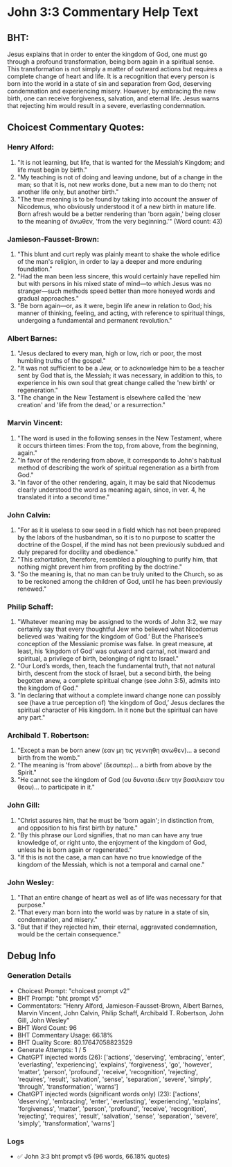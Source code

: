 # John 3:3 Commentary Help Text

## BHT:
Jesus explains that in order to enter the kingdom of God, one must go through a profound transformation, being born again in a spiritual sense. This transformation is not simply a matter of outward actions but requires a complete change of heart and life. It is a recognition that every person is born into the world in a state of sin and separation from God, deserving condemnation and experiencing misery. However, by embracing the new birth, one can receive forgiveness, salvation, and eternal life. Jesus warns that rejecting him would result in a severe, everlasting condemnation.

## Choicest Commentary Quotes:
### Henry Alford:
1. "It is not learning, but life, that is wanted for the Messiah’s Kingdom; and life must begin by birth."
2. "My teaching is not of doing and leaving undone, but of a change in the man; so that it is, not new works done, but a new man to do them; not another life only, but another birth."
3. "The true meaning is to be found by taking into account the answer of Nicodemus, who obviously understood it of a new birth in mature life. Born afresh would be a better rendering than 'born again,' being closer to the meaning of ἄνωθεν, 'from the very beginning.'"
(Word count: 43)

### Jamieson-Fausset-Brown:
1. "This blunt and curt reply was plainly meant to shake the whole edifice of the man's religion, in order to lay a deeper and more enduring foundation."
2. "Had the man been less sincere, this would certainly have repelled him but with persons in his mixed state of mind—to which Jesus was no stranger—such methods speed better than more honeyed words and gradual approaches."
3. "Be born again—or, as it were, begin life anew in relation to God; his manner of thinking, feeling, and acting, with reference to spiritual things, undergoing a fundamental and permanent revolution."

### Albert Barnes:
1. "Jesus declared to every man, high or low, rich or poor, the most humbling truths of the gospel."
2. "It was not sufficient to be a Jew, or to acknowledge him to be a teacher sent by God that is, the Messiah; it was necessary, in addition to this, to experience in his own soul that great change called the 'new birth' or regeneration."
3. "The change in the New Testament is elsewhere called the 'new creation' and 'life from the dead,' or a resurrection."

### Marvin Vincent:
1. "The word is used in the following senses in the New Testament, where it occurs thirteen times: From the top, from above, from the beginning, again."
2. "In favor of the rendering from above, it corresponds to John's habitual method of describing the work of spiritual regeneration as a birth from God."
3. "In favor of the other rendering, again, it may be said that Nicodemus clearly understood the word as meaning again, since, in ver. 4, he translated it into a second time."

### John Calvin:
1. "For as it is useless to sow seed in a field which has not been prepared by the labors of the husbandman, so it is to no purpose to scatter the doctrine of the Gospel, if the mind has not been previously subdued and duly prepared for docility and obedience."
2. "This exhortation, therefore, resembled a ploughing to purify him, that nothing might prevent him from profiting by the doctrine."
3. "So the meaning is, that no man can be truly united to the Church, so as to be reckoned among the children of God, until he has been previously renewed."

### Philip Schaff:
1. "Whatever meaning may be assigned to the words of John 3:2, we may certainly say that every thoughtful Jew who believed what Nicodemus believed was ‘waiting for the kingdom of God.’ But the Pharisee’s conception of the Messianic promise was false. In great measure, at least, his ‘kingdom of God’ was outward and carnal, not inward and spiritual, a privilege of birth, belonging of right to Israel." 
2. "Our Lord’s words, then, teach the fundamental truth, that not natural birth, descent from the stock of Israel, but a second birth, the being begotten anew, a complete spiritual change (see John 3:5), admits into the kingdom of God."
3. "In declaring that without a complete inward change none can possibly see (have a true perception of) ‘the kingdom of God,’ Jesus declares the spiritual character of His kingdom. In it none but the spiritual can have any part."

### Archibald T. Robertson:
1. "Except a man be born anew (εαν μη τις γεννηθη ανωθεν)... a second birth from the womb."
2. "The meaning is 'from above' (δεσυπερ)... a birth from above by the Spirit."
3. "He cannot see the kingdom of God (ου δυνατα ιδειν την βασιλειαν του θεου)... to participate in it."

### John Gill:
1. "Christ assures him, that he must be 'born again'; in distinction from, and opposition to his first birth by nature."
2. "By this phrase our Lord signifies, that no man can have any true knowledge of, or right unto, the enjoyment of the kingdom of God, unless he is born again or regenerated."
3. "If this is not the case, a man can have no true knowledge of the kingdom of the Messiah, which is not a temporal and carnal one."

### John Wesley:
1. "That an entire change of heart as well as of life was necessary for that purpose."
2. "That every man born into the world was by nature in a state of sin, condemnation, and misery."
3. "But that if they rejected him, their eternal, aggravated condemnation, would be the certain consequence."


## Debug Info
### Generation Details
- Choicest Prompt: "choicest prompt v2"
- BHT Prompt: "bht prompt v5"
- Commentators: "Henry Alford, Jamieson-Fausset-Brown, Albert Barnes, Marvin Vincent, John Calvin, Philip Schaff, Archibald T. Robertson, John Gill, John Wesley"
- BHT Word Count: 96
- BHT Commentary Usage: 66.18%
- BHT Quality Score: 80.17647058823529
- Generate Attempts: 1 / 5
- ChatGPT injected words (26):
	['actions', 'deserving', 'embracing', 'enter', 'everlasting', 'experiencing', 'explains', 'forgiveness', 'go', 'however', 'matter', 'person', 'profound', 'receive', 'recognition', 'rejecting', 'requires', 'result', 'salvation', 'sense', 'separation', 'severe', 'simply', 'through', 'transformation', 'warns']
- ChatGPT injected words (significant words only) (23):
	['actions', 'deserving', 'embracing', 'enter', 'everlasting', 'experiencing', 'explains', 'forgiveness', 'matter', 'person', 'profound', 'receive', 'recognition', 'rejecting', 'requires', 'result', 'salvation', 'sense', 'separation', 'severe', 'simply', 'transformation', 'warns']

### Logs
- ✅ John 3:3 bht prompt v5 (96 words, 66.18% quotes)